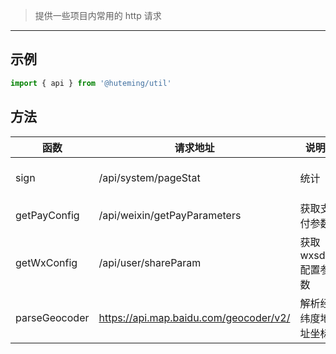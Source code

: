 > 提供一些项目内常用的 http 请求

--------------

## 示例

```javascript
import { api } from '@huteming/util'
```

## 方法

| 函数 | 请求地址 | 说明 | 参数 |
|----------|-----------|-------------|--------|
| sign | /api/system/pageStat | 统计 | itemSign, itemRemark, { type } |
| getPayConfig | /api/weixin/getPayParameters | 获取支付参数 | options |
| getWxConfig | /api/user/shareParam | 获取wxsdk配置参数 | options |
| parseGeocoder | https://api.map.baidu.com/geocoder/v2/ | 解析经纬度地址坐标 | { lng, lat, type } |

